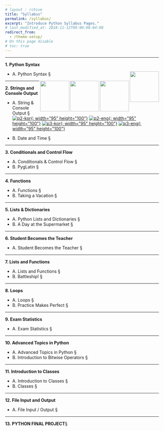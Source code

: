 ```yaml
---
# layout : rchive
title: "Syllabus"
permalink: /syllabus/
excerpt: "Introduce Python Syllabus Pages."
# last_modified_at: 2018-11-12T09:00:00-04:00
redirect_from:
  - /theme-setup/
# On this page disable
# toc: true
---
```


    
<hr/>

<!-- ![codecademy]({{ site.baseurl }}/assets/images/codecademy_logo.svg)     -->
<!-- <h6> https://codecademy.com </h6> -->


<!-- <hr/> -->
<!-- <br>     -->



<b>1.	Python Syntax</b>     
*  A.	Python Syntax [§]({{site.baseurl}}/python-syntax/)
<a href="/python-syntax/"><img src="https://iampeterkr.github.io/assets/images/codecademy/p3-kor.png" align="right" height="100px" width="95px">
</a>
<a href="/python-syntax/"><img src="https://iampeterkr.github.io/assets/images/codecademy/p3-eng.png" align="right" height="100px" width="95px">
</a>
<a href="/python-syntax/"><img src="https://iampeterkr.github.io/assets/images/codecademy/p2-eng.png" align="right" height="100px" width="95px">
</a>
<a href="/python-syntax/"><img src="https://iampeterkr.github.io/assets/images/codecademy/p2-kor.png" align="right" height="100px" width="95px">
</a>

   
<!--
[![p2-kor](https://iampeterkr.github.io/assets/images/codecademy/p2-kor.png){:.alignright}{: width="95" height="100"}]({{site.baseurl}}/p2k-python-syntax/)
[![p2-eng](https://iampeterkr.github.io/assets/images/codecademy/p2-eng.png){:.alignright}{: width="95" height="100"}]({{site.baseurl}}/p2e-python-syntax/) 
[![p3-kor](https://iampeterkr.github.io/assets/images/codecademy/p3-kor.png){:.alignright}{: width="95" height="100"}]({{site.baseurl}}/p3k-python-syntax/)
[![p3-eng](https://iampeterkr.github.io/assets/images/codecademy/p3-eng.png){: width="95" height="100"}{:.alignright}]({{site.baseurl}}/p3e-python-syntax/) 

-->
<hr/>     

<b>2.	Strings and Console Output</b>     
*  A.	String & Console Output [§]({{site.baseurl}}/string-console-output/)
[![p2-kor](https://iampeterkr.github.io/assets/images/codecademy/p2-kor.png){: width="95" height="100"}]({{site.baseurl}}/string-console-output/)
[![p2-eng](https://iampeterkr.github.io/assets/images/codecademy/p2-eng.png){: width="95" height="100"}]({{site.baseurl}}/string-console-output/) 
[![p3-kor](https://iampeterkr.github.io/assets/images/codecademy/p3-kor.png){: width="95" height="100"}]({{site.baseurl}}/string-console-output/)
[![p3-eng](https://iampeterkr.github.io/assets/images/codecademy/p3-eng.png){: width="95" height="100"}]({{site.baseurl}}/string-console-output/) 
      
*  B.	Date and Time [§]({{site.baseurl}}/date-and-time/)     
<hr/>     

<b>3.	Conditionals and Control Flow</b>      
* A.	Conditionals & Control Flow [§]({{site.baseurl}}/conditionals-control-flow/)    
* B.	PygLatin [§]({{site.baseurl}}/pyglatin/)   
<hr/>     

<b>4.	Functions</b>      
* A.	Functions [§]({{site.baseurl}}/functions/)    
* B.	Taking a Vacation [§]({{site.baseurl}}/taking-vacation/)    
<hr/>     

<p style="page-break-before: always;"></p>


<b>5.	Lists & Dictionaries</b>    
* A.	Python Lists and Dictionaries [§]({{site.baseurl}}/lists-dictionaries/)    
* B.	A Day at the Supermarket [§]({{site.baseurl}}/day-supermarket/)    
<hr/>     

<b>6.	Student Becomes the Teacher</b>      
* A.	Student Becomes the Teacher [§]({{site.baseurl}}/student-becomes-teacher/)        
<hr/>     

<b>7.	Lists and Functions</b>      
* A.	Lists and Functions [§]({{site.baseurl}}/lists-functions/)    
* B.	Battleship! [§]({{site.baseurl}}/battleship/)    
<hr/>     

<b>8.	Loops</b>    
* A.	Loops [§]({{site.baseurl}}/loops/)   
* B.	Practice Makes Perfect [§]({{site.baseurl}}/practice-makes-perfect/) 
<hr/>     

<b>9.	Exam Statistics</b>    
* A.	Exam Statistics [§]({{site.baseurl}}/exam-statistics/)   
<hr/>     

<b>10.	Advanced Topics in Python</b>    
* A.	Advanced Topics in Python [§]({{site.baseurl}}/advanced-topics-python/)    
* B.	Introduction to Bitwise Operators [§]({{site.baseurl}}/introduction-bitwise-operators/)           
<hr/>     

<p style="page-break-before: always;"></p>


<b>11.	Introduction to Classes</b>    
* A.	Introduction to Classes [§]({{site.baseurl}}/introduction-classes/)     
* B.	Classes [§]({{site.baseurl}}/classes/)      
<hr/>     

<b>12.	File Input and Output</b>     
* A.	File Input / Output [§]({{site.baseurl}}/file-input-output/)    
<hr/>     

<b>13.	PYTHON FINAL PROJECT</b>[§]({{site.baseurl}}/python-final-project/)